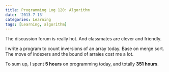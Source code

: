 ```yaml
---
title: Programming Log 120: Algorithm
date: '2013-7-13'
categories: Learning
tags: [Learning, algorithm]
---
```


The discussion forum is really hot. And classmates are clever and friendly.

I write a program to count inversions of an array today. Base on merge sort. The move of indexers and the bound of arraies cost me a lot.

To sum up, I spent **5 hours** on programming today, and totally **351 hours**. 